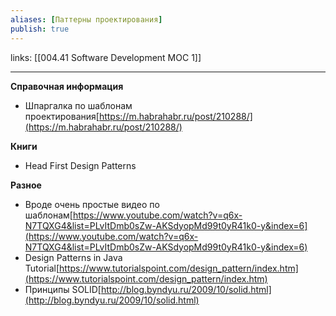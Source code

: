 ```yaml
---
aliases: [Паттерны проектирования]
publish: true
---
```

links:  [[004.41 Software Development MOC 1]]

---


**Справочная информация**

- Шпаргалка по шаблонам проектирования[https://m.habrahabr.ru/post/210288/](https://m.habrahabr.ru/post/210288/)

**Книги**

- Head First Design Patterns

**Разное**

- Вроде очень простые видео по шаблонам[https://www.youtube.com/watch?v=q6x-N7TQXG4&list=PLvItDmb0sZw-AKSdyopMd99t0yR41k0-y&index=6](https://www.youtube.com/watch?v=q6x-N7TQXG4&list=PLvItDmb0sZw-AKSdyopMd99t0yR41k0-y&index=6)
- Design Patterns in Java Tutorial[https://www.tutorialspoint.com/design_pattern/index.htm](https://www.tutorialspoint.com/design_pattern/index.htm)
- Принципы SOLID[http://blog.byndyu.ru/2009/10/solid.html](http://blog.byndyu.ru/2009/10/solid.html)